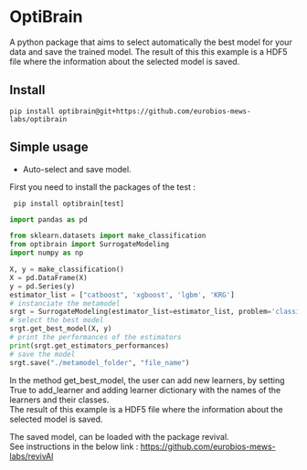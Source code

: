 # OptiBrain

A python package that aims to select automatically the best model for your data and save the trained model.
The result of this this example is a HDF5 file where the information about the selected model is saved.

## Install
```shell
pip install optibrain@git+https://github.com/eurobios-mews-labs/optibrain
```

## Simple usage

* Auto-select and save model.

First you need to install the packages of the test :
```shell
 pip install optibrain[test]
 ```

```python
import pandas as pd

from sklearn.datasets import make_classification
from optibrain import SurrogateModeling
import numpy as np

X, y = make_classification()
X = pd.DataFrame(X)
y = pd.Series(y)
estimator_list = ["catboost", 'xgboost', 'lgbm', 'KRG']
# instanciate the metamodel
srgt = SurrogateModeling(estimator_list=estimator_list, problem='classification')
# select the best model
srgt.get_best_model(X, y)
# print the performances of the estimators
print(srgt.get_estimators_performances)
# save the model
srgt.save("./metamodel_folder", "file_name")
```

In the method get_best_model, the user can add new learners, by setting True to add_learner and adding learner
dictionary with
the names of the learners and their classes.  
The result of this example is a HDF5 file where the information about the selected model is saved.

The saved model, can be loaded with the package revival.   
See instructions in the below link : https://github.com/eurobios-mews-labs/revivAl



